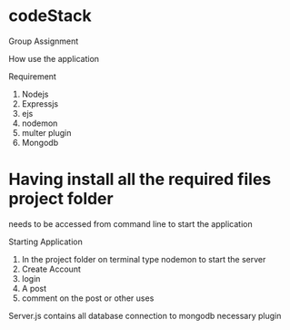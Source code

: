# codeStack
Group Assignment

How use the application

Requirement
1. Nodejs
2. Expressjs
3. ejs
4. nodemon
5. multer plugin
6. Mongodb

# Having install all the required files project folder 
  needs to be accessed from command line to start the application

Starting Application
1. In the project folder on terminal type nodemon to start the server
2. Create Account
3. login
4. A post 
5. comment on the post or other uses


Server.js contains all database connection to mongodb
necessary plugin


